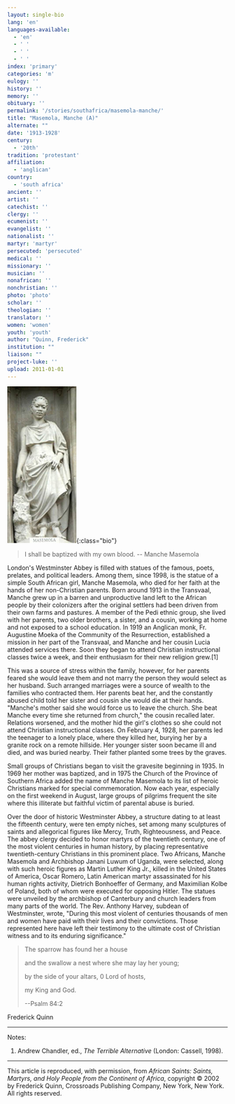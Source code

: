```yaml
---
layout: single-bio
lang: 'en'
languages-available:
  - 'en'
  - ' '
  - ' '
  - ' '
index: 'primary'
categories: 'm'
eulogy: ''
history: ''
memory: ''
obituary: ''
permalink: '/stories/southafrica/masemola-manche/'
title: "Masemola, Manche (A)"
alternate: ""
date: '1913-1928'
century:
  - '20th'
tradition: 'protestant'
affiliation:
  - 'anglican'
country:
  - 'south africa'
ancient: ''
artist: ''
catechist: ''
clergy: ''
ecumenist: ''
evangelist: ''
nationalist: ''
martyr: 'martyr'
persecuted: 'persecuted'
medical: ''
missionary: ''
musician: ''
nonafrican: ''
nonchristian: ''
photo: 'photo'
scholar: ''
theologian: ''
translator: ''
women: 'women'
youth: 'youth'
author: "Quinn, Frederick"
institution: ""
liaison: ""
project-luke: ''
upload: 2011-01-01
---
```


![Manche Masemola](/images/bio-pics/southafrica/masemola-manche/Manche-Masemola.jpg){:class="bio"}

> I shall be baptized with my own blood.
> -- Manche Masemola

London's Westminster Abbey is filled with statues of the famous, poets, prelates, and political leaders. Among them, since 1998, is the statue of a simple South African girl, Manche Masemola, who died for her faith at the hands of her non-Christian parents. Born around 1913 in the Transvaal, Manche grew up in a barren and unproductive land left to the African people by their colonizers after the original settlers had been driven from their own farms and pastures. A member of the Pedi ethnic group, she lived with her parents, two older brothers, a sister, and a cousin, working at home and not exposed to a school education. In 1919 an Anglican monk, Fr. Augustine Moeka of the Community of the Resurrection, established a mission in her part of the Transvaal, and Manche and her cousin Lucia attended services there. Soon they began to attend Christian instructional classes twice a week, and their enthusiasm for their new religion grew.[1]

This was a source of stress within the family, however, for her parents feared she would leave them and not marry the person they would select as her husband. Such arranged marriages were a source of wealth to the families who contracted them. Her parents beat her, and the constantly abused child told her sister and cousin she would die at their hands. "Manche's mother said she would force us to leave the church. She beat Manche every time she returned from church," the cousin recalled later. Relations worsened, and the mother hid the girl's clothes so she could not attend Christian instructional classes. On February 4, 1928, her parents led the teenager to a lonely place, where they killed her, burying her by a granite rock on a remote hillside. Her younger sister soon became ill and died, and was buried nearby. Their father planted some trees by the graves.

Small groups of Christians began to visit the gravesite beginning in 1935. In 1969 her mother was baptized, and in 1975 the Church of the Province of Southern Africa added the name of Manche Masemola to its list of heroic Christians marked for special commemoration. Now each year, especially on the first weekend in August, large groups of pilgrims frequent the site where this illiterate but faithful victim of parental abuse is buried.

Over the door of historic Westminster Abbey, a structure dating to at least the fifteenth century, were ten empty niches, set among many sculptures of saints and allegorical figures like Mercy, Truth, Righteousness, and Peace. The abbey clergy decided to honor martyrs of the twentieth century, one of the most violent centuries in human history, by placing representative twentieth-century Christians in this prominent place. Two Africans, Manche Masemola and Archbishop Janani Luwum of Uganda, were selected, along with such heroic figures as Martin Luther King Jr., killed in the United States of America, Oscar Romero, Latin American martyr assassinated for his human rights activity, Dietrich Bonhoeffer of Germany, and Maximilian Kolbe of Poland, both of whom were executed for opposing Hitler. The statues were unveiled by the archbishop of Canterbury and church leaders from many parts of the world. The Rev. Anthony Harvey, subdean of Westminster, wrote, "During this most violent of centuries thousands of men and women have paid with their lives and their convictions. Those represented here have left their testimony to the ultimate cost of Christian witness and to its enduring significance."

> The sparrow has found her a house
>
> and the swallow a nest where she may lay her young;
>
> by the side of your altars, 0 Lord of hosts,
>
> my King and God.
>
> --Psalm 84:2
>

Frederick Quinn

---

Notes:

1. Andrew Chandler, ed., *The Terrible Alternative* (London: Cassell, 1998).

---

This article is reproduced, with permission, from *African Saints: Saints, Martyrs, and Holy People from the Continent of Africa*, copyright &copy; 2002 by Frederick Quinn, Crossroads Publishing Company, New York, New York.  All rights reserved.
